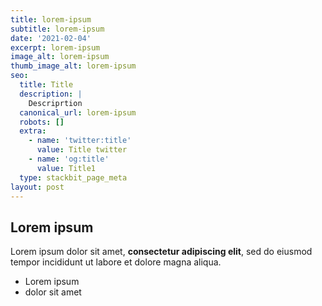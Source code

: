 ```yaml
---
title: lorem-ipsum
subtitle: lorem-ipsum
date: '2021-02-04'
excerpt: lorem-ipsum
image_alt: lorem-ipsum
thumb_image_alt: lorem-ipsum
seo:
  title: Title
  description: |
    Descriprtion
  canonical_url: lorem-ipsum
  robots: []
  extra:
    - name: 'twitter:title'
      value: Title twitter
    - name: 'og:title'
      value: Title1
  type: stackbit_page_meta
layout: post
---
```

## Lorem ipsum

Lorem ipsum dolor sit amet, **consectetur adipiscing elit**, sed do eiusmod tempor incididunt ut labore et dolore magna aliqua.

- Lorem ipsum
- dolor sit amet